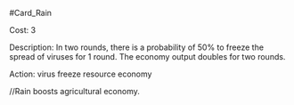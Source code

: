 #Card_Rain

Cost: 3

Description: In two rounds, there is a probability of 50% to freeze the spread of viruses for 1 round. The economy output doubles for two rounds.

Action:
    virus
        freeze
    resource
        economy

//Rain boosts agricultural economy.